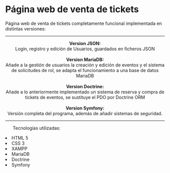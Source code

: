 # Página web de venta de tickets
Página web de venta de tickets completamente funcional implementada en distintas versiones:

-------

<div align="center">
  <strong>Version JSON:</strong> <br>
  Login, registro y edición de Usuarios, guardados en ficheros JSON<br><br>
  <strong>Version MariaDB:</strong><br>
  Añade a la gestión de usuarios la creación y edición de eventos y el sistema de solicitudes de rol, se adapta el funcionamiento a una base de datos MariaDB<br><br>
  <strong>Version Doctrine:</strong><br>
  Añade a lo anteriormente implementado un sistema de reserva y compra de tickets de eventos, se sustituye el PDO por Doctrine ORM<br><br>
  <strong>Version Symfony:</strong><br>
  Versión completa del programa, además de añadir sistemas de seguridad. 
</div>

-------

<ul>Tecnologías utilizadas:</ul>
<li>HTML 5</li>
<li>CSS 3</li>
<li>XAMPP</li>
<li>MariaDB</li>
<li>Doctrine</li>
<li>Symfony</li>
